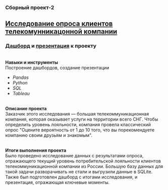### Сборный проект-2
## [Исследование опроса клиентов телекомунникацонной компании](https://github.com/OrlovaD/Portfolio/blob/main/Dash%26Preza%20Mixed%20project%202/8_telecom_analysis_project.ipynb)
### [Дашборд](https://public.tableau.com/views/telecomm3_16790800105680/NPS_3?:language=en-US&publish=yes&:display_count=n&:origin=viz_share_link) и [презентация](https://github.com/OrlovaD/Portfolio/blob/main/Dash%26Preza%20Mixed%20project%202/telecom_preza.pdf) к проекту 

<br />**Навыки и инструменты**<br />
Построение дашбордов, создание презентации
* _Pandas_
* _Python_
* _SQL_
* _Tableau_

<br />**Описание проекта**<br />
Заказчик этого исследования — большая телекоммуникационная компания, которая оказывает услуги на территории всего СНГ. Чтобы определить уровень лояльности, компания провела классический опрос "Оцените вероятность от 1 до 10 того, что вы порекомендуете компанию своим друзьям и знакомым".

<br />**Итоги выполнения проекта**<br />
Было проведено исследование данных с результатами опроса, отражающего текущий уровень потребительской лояльности клиентов телекоммуникационной компании из России. Большую базу данных для такой задачи разворачивать не стали и выгрузили данные в SQLite. Также был подготовлен дашборд с итогами исследования, и презентация, отражающая ключевые моменты. 

